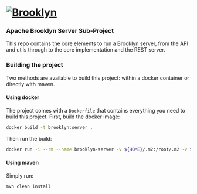 
# [![**Brooklyn**](https://brooklyn.apache.org/style/img/apache-brooklyn-logo-244px-wide.png)](http://brooklyn.apache.org/)

### Apache Brooklyn Server Sub-Project

This repo contains the core elements to run a Brooklyn server,
from the API and utils through to the core implementation and the REST server.

### Building the project

Two methods are available to build this project: within a docker container or directly with maven.

#### Using docker

The project comes with a `Dockerfile` that contains everything you need to build this project.
First, build the docker image:

```bash
docker build -t brooklyn:server .
```

Then run the build:

```bash
docker run -i --rm --name brooklyn-server -v ${HOME}/.m2:/root/.m2 -v ${PWD}:/usr/build -w /usr/build brooklyn:server mvn clean install
```

#### Using maven

Simply run:

```bash
mvn clean install
```

